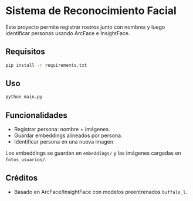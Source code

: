 # Sistema de Reconocimiento Facial

Este proyecto permite registrar rostros junto con nombres y luego identificar personas usando ArcFace e InsightFace.

## Requisitos
```bash
pip install -r requirements.txt
```

## Uso
```bash
python main.py
```

## Funcionalidades
- Registrar persona: nombre + imágenes.
- Guardar embeddings alineados por persona.
- Identificar persona en una nueva imagen.

Los embeddings se guardan en `embeddings/` y las imágenes cargadas en `fotos_usuarios/`.

## Créditos
- Basado en ArcFace/InsightFace con modelos preentrenados `buffalo_l`.
